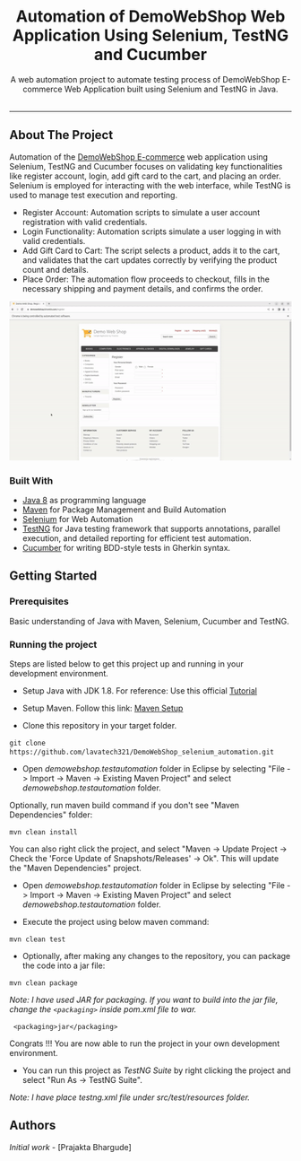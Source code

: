<!-- PROJECT HEADER -->
<p align="center">
  <!--PROJECT TITLE AND DESCRIPTION -->
 <h1 align="center">Automation of DemoWebShop Web Application Using Selenium, TestNG and Cucumber</h1> 

  <p align="center">
    A web automation project to automate testing process of DemoWebShop E-commerce Web Application built using Selenium and TestNG in Java.
    <br /><br/>
   </p>
</p>
<hr>

<!-- ABOUT THE PROJECT -->

## About The Project
Automation of the [DemoWebShop E-commerce](https://demowebshop.tricentis.com/) web application using Selenium, TestNG and Cucumber focuses on validating key functionalities like register account, login, add gift card to the cart, and placing an order. Selenium is employed for interacting with the web interface, while TestNG is used to manage test execution and reporting.

* Register Account: Automation scripts to simulate a user account registration with valid credentials.
* Login Functionality: Automation scripts simulate a user logging in with valid credentials.
* Add Gift Card to Cart: The script selects a product, adds it to the cart, and validates that the cart updates correctly by verifying the product count and details.
* Place Order: The automation flow proceeds to checkout, fills in the necessary shipping and payment details, and confirms the order.

![Automation Demonstration](./demo.gif)

### Built With
* [Java 8](https://www.oracle.com/java/technologies/javase/javase-jdk8-downloads.html) as programming language
* [Maven](https://maven.apache.org/) for Package Management and Build Automation
* [Selenium](https://www.selenium.dev/) for Web Automation
* [TestNG](https://testng.org/) for Java testing framework that supports annotations, parallel execution, and detailed reporting for efficient test automation.
* [Cucumber](https://cucumber.io/docs/cucumber/) for writing BDD-style tests in Gherkin syntax.

<!-- GETTING STARTED -->
## Getting Started

### Prerequisites
  Basic understanding of Java with Maven, Selenium, Cucumber and TestNG.

### Running the project
Steps are listed below to get this project up and running in your development environment.

* Setup Java with JDK 1.8. For reference: Use this official [Tutorial](https://docs.oracle.com/javase/10/install/installation-jdk-and-jre-microsoft-windows-platforms.htm)

* Setup Maven. Follow this link: [Maven Setup](https://maven.apache.org/install.html)

* Clone this repository in your target folder.
```
git clone https://github.com/lavatech321/DemoWebShop_selenium_automation.git
```

* Open _demowebshop.testautomation_ folder in Eclipse by selecting "File -> Import -> Maven -> Existing Maven Project" and select _demowebshop.testautomation_ folder. 
  
Optionally, run maven build command if you don't see "Maven Dependencies" folder:

```
mvn clean install
```

You can also right click the project, and select "Maven -> Update Project -> Check the 'Force Update of Snapshots/Releases' -> Ok". This will update the "Maven Dependencies" project.

* Open _demowebshop.testautomation_ folder in Eclipse by selecting "File -> Import -> Maven -> Existing Maven Project" and select _demowebshop.testautomation_ folder. 
  
* Execute the project using below maven command:

```
mvn clean test
```

* Optionally, after making any changes to the repository, you can package the code into a jar file:
  
```
mvn clean package
```
  
_Note: I have used JAR for packaging. If you want to build into the jar file, change the `<packaging>` inside pom.xml file to war._

```
 <packaging>jar</packaging>
```

Congrats !!! You are now able to run the project in your own development environment.

* You can run this project as _TestNG Suite_ by right clicking the project and select "Run As -> TestNG Suite".

_Note: I have place *testng.xml* file under src/test/resources folder._

## Authors

*Initial work* - [Prajakta Bhargude]


